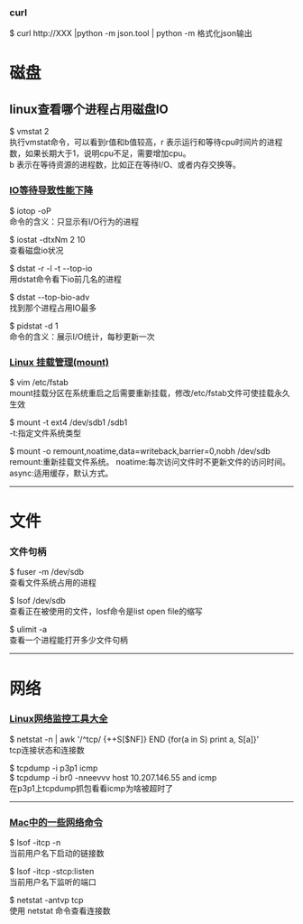 <!--
 * @Author: your name
 * @Date: 2022-04-18 17:08:59
 * @LastEditTime: 2022-04-21 11:36:57
 * @LastEditors: Please set LastEditors
 * @Description: 打开koroFileHeader查看配置 进行设置: https://github.com/OBKoro1/koro1FileHeader/wiki/%E9%85%8D%E7%BD%AE
 * @FilePath: /infra-std/IDE_DEV_tool/linux_OPS_command.md
-->

### curl
$ curl http://XXX |python -m json.tool  | python -m
格式化json输出  

# 磁盘  
## linux查看哪个进程占用磁盘IO  
$ vmstat 2  
执行vmstat命令，可以看到r值和b值较高，r 表示运行和等待cpu时间片的进程数，如果长期大于1，说明cpu不足，需要增加cpu。  
b 表示在等待资源的进程数，比如正在等待I/O、或者内存交换等。

### [IO等待导致性能下降](https://serverfault.com/questions/363355/io-wait-causing-so-much-slowdown-ext4-jdb2-at-99-io-during-mysql-commit)
$ iotop -oP  
命令的含义：只显示有I/O行为的进程  

$ iostat -dtxNm 2 10  
查看磁盘io状况

$ dstat -r -l -t --top-io  
用dstat命令看下io前几名的进程

$ dstat --top-bio-adv  
找到那个进程占用IO最多

$ pidstat -d 1  
命令的含义：展示I/O统计，每秒更新一次  

### [Linux 挂载管理(mount)](https://www.cnblogs.com/chenmh/p/5097530.html)  
$ vim /etc/fstab  
mount挂载分区在系统重启之后需要重新挂载，修改/etc/fstab文件可使挂载永久生效

$ mount -t ext4 /dev/sdb1 /sdb1  
-t:指定文件系统类型

$ mount -o remount,noatime,data=writeback,barrier=0,nobh /dev/sdb  
remount:重新挂载文件系统。
noatime:每次访问文件时不更新文件的访问时间。
async:适用缓存，默认方式。

---
# 文件
### 文件句柄
$ fuser -m /dev/sdb  
查看文件系统占用的进程

$ lsof /dev/sdb  
查看正在被使用的文件，losf命令是list open file的缩写

$ ulimit -a  
查看一个进程能打开多少文件句柄  

---  
# 网络
### [Linux网络监控工具大全](https://baijiahao.baidu.com/s?id=1683499342813958473&wfr=spider&for=pc)
$ netstat -n | awk '/^tcp/ {++S[$NF]} END {for(a in S) print a, S[a]}'  
tcp连接状态和连接数  

$ tcpdump -i p3p1 icmp  
$ tcpdump -i br0 -nneevvv host 10.207.146.55 and icmp  
在p3p1上tcpdump抓包看看icmp为啥被超时了  

---  
### [Mac中的一些网络命令](https://tonydeng.github.io/2016/07/07/use-lsof-to-replace-netstat/)
$ lsof -itcp -n  
当前用户名下启动的链接数  

$ lsof -itcp -stcp:listen  
当前用户名下监听的端口  

$ netstat -antvp tcp  
使用 netstat 命令查看连接数  